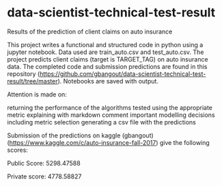 # data-scientist-technical-test-result
Results of the prediction of client claims on auto insurance

This project writes a functional and structured code in python using a jupyter notebook. Data used are train_auto.csv and test_auto.csv. The project predicts client claims (target is TARGET_TAG) on auto insurance data. The completed code and submission predictions are found in this repository (https://github.com/gbangout/data-scientist-technical-test-result/tree/master). Notebooks are saved with output. 

Attention is made on:

returning the performance of the algorithms tested using the appropriate metric
explaining with markdown comment important modelling decisions including metric selection
generating a csv file with the predictions

Submission of the predictions on kaggle (gbangout) (https://www.kaggle.com/c/auto-insurance-fall-2017) give the following scores:

Public Score:  5298.47588

Private score: 4778.58827
